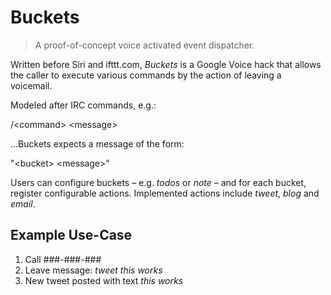 # Buckets

> A proof-of-concept voice activated event dispatcher.

Written before Siri and ifttt.com, *Buckets* is a Google Voice hack that allows the caller to execute various commands by the action of leaving a voicemail.

Modeled after IRC commands, e.g.:

  /&lt;command&gt; &lt;message&gt;

...Buckets expects a message of the form:

  "&lt;bucket&gt; &lt;message&gt;"

Users can configure buckets – e.g. *todos* or *note* – and for each bucket, register configurable actions. Implemented actions include *tweet*, *blog* and *email*.

## Example Use-Case

1. Call ###-###-###
2. Leave message: *tweet this works*
3. New tweet posted with text *this works*